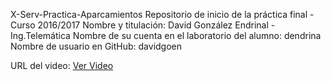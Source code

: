 X-Serv-Practica-Aparcamientos
Repositorio de inicio de la práctica final - Curso 2016/2017
Nombre y titulación: David González Endrinal - Ing.Telemática
Nombre de su cuenta en el laboratorio del alumno: dendrina
Nombre de usuario en GitHub: davidgoen

URL del video:
<a href="https://www.youtube.com/watch?v=EAubKQ21Zr8&feature=youtu.be">Ver Video</a>
